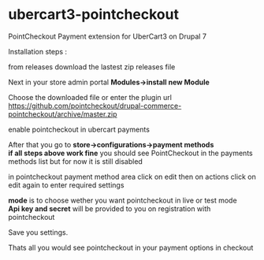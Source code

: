 # ubercart3-pointcheckout
PointCheckout Payment extension for UberCart3  on Drupal 7 

Installation steps :

from releases download the lastest zip releases file 

Next in  your store admin portal <b>Modules->install new Module</b> 

Choose the downloaded file or enter the plugin url
https://github.com/pointcheckout/drupal-commerce-pointcheckout/archive/master.zip

enable pointcheckout in ubercart payments 

After that you go to <b>store->configurations->payment methods</b><br/> 
<b>if all steps above work fine</b> you should see PointCheckout in the payments methods list
but for now it is still disabled 

in pointcheckout payment method area click on edit then on actions click on edit again to enter required settings 

<b>mode</b> is to choose wether you want pointcheckout in live or test mode 
<br/><b>Api key and secret</b> will be provided to you on registration with pointcheckout

Save you settings.

Thats all you would see pointcheckout in your payment options in checkout 


